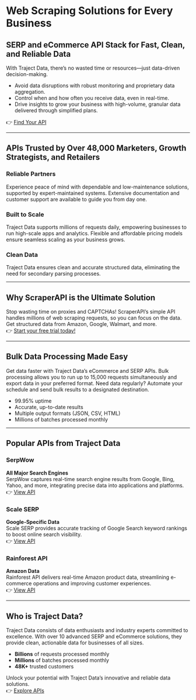 # Web Scraping Solutions for Every Business

## SERP and eCommerce API Stack for Fast, Clean, and Reliable Data

With Traject Data, there’s no wasted time or resources—just data-driven decision-making.

- Avoid data disruptions with robust monitoring and proprietary data aggregation.
- Control when and how often you receive data, even in real-time.
- Drive insights to grow your business with high-volume, granular data delivered through simplified plans.

👉 [Find Your API](https://bit.ly/Scraperapi)

---

## APIs Trusted by Over 48,000 Marketers, Growth Strategists, and Retailers

### Reliable Partners  
Experience peace of mind with dependable and low-maintenance solutions, supported by expert-maintained systems. Extensive documentation and customer support are available to guide you from day one.

### Built to Scale  
Traject Data supports millions of requests daily, empowering businesses to run high-scale apps and analytics. Flexible and affordable pricing models ensure seamless scaling as your business grows.

### Clean Data  
Traject Data ensures clean and accurate structured data, eliminating the need for secondary parsing processes.  

---

## Why ScraperAPI is the Ultimate Solution

Stop wasting time on proxies and CAPTCHAs! ScraperAPI’s simple API handles millions of web scraping requests, so you can focus on the data. Get structured data from Amazon, Google, Walmart, and more.  
👉 [Start your free trial today!](https://bit.ly/Scraperapi)

---

## Bulk Data Processing Made Easy

Get data faster with Traject Data’s eCommerce and SERP APIs. Bulk processing allows you to run up to 15,000 requests simultaneously and export data in your preferred format. Need data regularly? Automate your schedule and send bulk results to a designated destination.

- 99.95% uptime
- Accurate, up-to-date results
- Multiple output formats (JSON, CSV, HTML)
- Millions of batches processed monthly

---

## Popular APIs from Traject Data

### SerpWow  
**All Major Search Engines**  
SerpWow captures real-time search engine results from Google, Bing, Yahoo, and more, integrating precise data into applications and platforms.  
👉 [View API](https://bit.ly/Scraperapi)

### Scale SERP  
**Google-Specific Data**  
Scale SERP provides accurate tracking of Google Search keyword rankings to boost online search visibility.  
👉 [View API](https://bit.ly/Scraperapi)

### Rainforest API  
**Amazon Data**  
Rainforest API delivers real-time Amazon product data, streamlining e-commerce operations and improving customer experiences.  
👉 [View API](https://bit.ly/Scraperapi)

---

## Who is Traject Data?

Traject Data consists of data enthusiasts and industry experts committed to excellence. With over 10 advanced SERP and eCommerce solutions, they provide clean, actionable data for businesses of all sizes.

- **Billions** of requests processed monthly
- **Millions** of batches processed monthly
- **48K+** trusted customers

Unlock your potential with Traject Data’s innovative and reliable data solutions.  
👉 [Explore APIs](https://bit.ly/Scraperapi)
